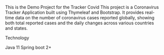 
This is the Demo Project for the Tracker Covid
This project is a Coronavirus Tracker Application built using Thymeleaf and Bootstrap. It provides real-time data on the number of coronavirus cases reported globally, showing both total reported cases and the daily changes across various countries and states.

Technology

Java 11
Spring boot 2+

